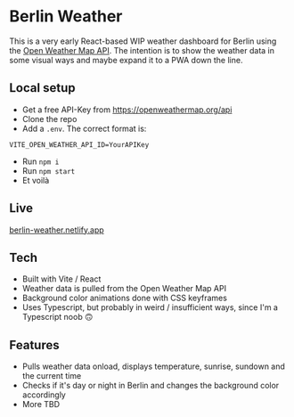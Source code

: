 # Berlin Weather

This is a very early React-based WIP weather dashboard for Berlin using the [Open Weather Map API](https://openweathermap.org/api). The intention is to show the weather data in some visual ways and maybe expand it to a PWA down the line.

## Local setup

- Get a free API-Key from https://openweathermap.org/api
- Clone the repo
- Add a `.env`. The correct format is:
```
VITE_OPEN_WEATHER_API_ID=YourAPIKey
```
- Run `npm i`
- Run `npm start`
- Et voilà

## Live

[berlin-weather.netlify.app](https://berlin-weather.netlify.app/)

## Tech

- Built with Vite / React
- Weather data is pulled from the Open Weather Map API
- Background color animations done with CSS keyframes
- Uses Typescript, but probably in weird / insufficient ways, since I'm a Typescript noob 🙃

## Features

- Pulls weather data onload, displays temperature, sunrise, sundown and the current time
- Checks if it's day or night in Berlin and changes the background color accordingly
- More TBD
